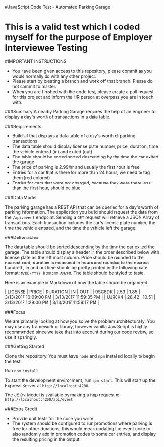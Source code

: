 #JavaScript Code Test - Automated Parking Garage

# This is a valid test which I coded myself for the purpose of Employer Interviewee Testing

#IMPORTANT INSTRUCTIONS

- You have been given access to this repository, please commit as you would normally do with any other project.
- Please start by creating a branch and work off that branch. Please do not commit to master.
- When you are finished with the code test, please create a pull request for this project and inform the HR person at overpass you are in touch with. 

###Summary
 A nearby Parking Garage requires the help of an engineer to display a day's worth of transactions in a data table.


###Requirements

- Build UI that displays a data table of a day's worth of parking transactions
- The data table should display license plate number, price, duration, time the vehicle entered (in) and exited (out)
- The table should be sorted sorted descending by the time the car exited the garage
- The price of parking is 2.99/hr and usually the first hour is free
- Entries for a car that is there for more than 24 hours, we need to tag them (red colored)
- Entries for cars that were not charged, because they were there less than the first hour, should be blue

###Data Model

The parking garage has a REST API that can be queried for a day's worth of parking information. The application you build should request the data from the `/api/event` endpoint. Sending a `GET` request will retrieve a JSON Array of transactions. Each transaction includes the car's license plate number, the time the vehicle entered, and the time the vehicle left the garage.


###Deliverables

The data table should be sorted descending by the time the car exited the garage. The table should display a header in the order described below with license plate as the left most column. Price should be rounded to the nearest cent, duration is measured in hours and rounded to the nearest hundreth, in and out time should be pretty printed in the following date format: `M/DD/YYYY h:mm:mm AM/PM`. The table should be styled to taste.

Here is an example in Markdown of how the table should be organized.

| LICENSE        | PRICE        | DURATION    | IN                         | OUT                         |
| 9SC8DK         | 2.53         | 1.85        | 3/13/2017 10:09:00 PM      | 3/13/2017 11:59:35 PM       |
| UJR0K4         | 28.42        | 10.51       | 3/13/2017 1:29:00 PM       | 3/13/2017 11:59:17 PM       |


###Focus

We are primarily looking at how you solve the problem architecturally. You may use any framework or library, however vanilla JavaScript is highly recommended since we take that into account during our code review, so use it sparingly.


###Getting Started

Clone the repository. You must have `node` and `npm` installed locally to begin the test.

Run `npm install`

To start the development environment, run `npm start`. This will start up the Express Server at `http://localhost:4200`.

The JSON Model is available by making a http request to `http://localhost:4200/api/event`


###Extra Credit

- Provide unit tests for the code you write.
- The system should be configured to run promotions where parking is free for other durations, this would mean updating the event code to also randomly add in promotion codes to some car entries, and display the resulting pricing in the output

